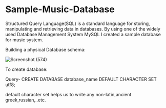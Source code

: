 # Sample-Music-Database
Structured Query Language(SQL) is a standard language for storing, manipulating and retrieving data in databases. 
By using one of the widely used Database Management System MySQL I created a sample database for music system.

Building a physical Database schema:

![Screenshot (574)](https://user-images.githubusercontent.com/89961498/152691836-79541a42-6c42-4de9-a6b2-b18c7e134869.png)

To create database:

Query- CREATE DATABASE database_name DEFAULT CHARACTER SET utf8;

default character set helps us to write any non-latin,ancient greek,russian,..etc.

